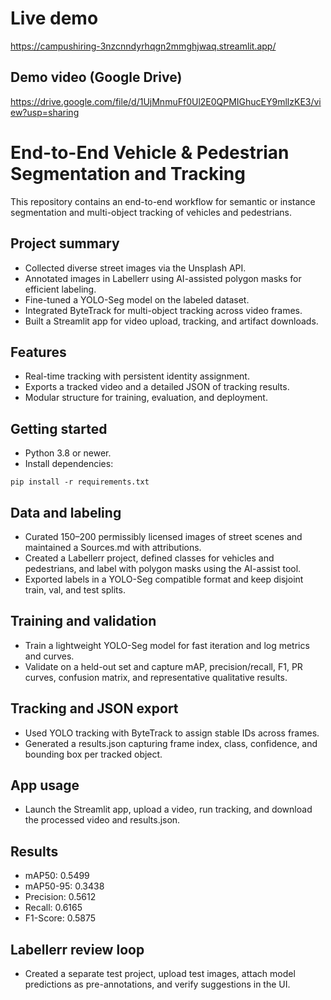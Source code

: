 # Live demo
https://campushiring-3nzcnndyrhqgn2mmghjwaq.streamlit.app/

## Demo video (Google Drive)
https://drive.google.com/file/d/1UjMnmuFf0Ul2E0QPMIGhucEY9mllzKE3/view?usp=sharing

# End-to-End Vehicle & Pedestrian Segmentation and Tracking
This repository contains an end-to-end workflow for semantic or instance segmentation and multi-object tracking of vehicles and pedestrians.

## Project summary
- Collected diverse street images via the Unsplash API.  
- Annotated images in Labellerr using AI-assisted polygon masks for efficient labeling.  
- Fine-tuned a YOLO-Seg model on the labeled dataset.  
- Integrated ByteTrack for multi-object tracking across video frames.  
- Built a Streamlit app for video upload, tracking, and artifact downloads.

## Features 
- Real-time tracking with persistent identity assignment.  
- Exports a tracked video and a detailed JSON of tracking results.  
- Modular structure for training, evaluation, and deployment.

## Getting started
- Python 3.8 or newer.  
- Install dependencies:
```
pip install -r requirements.txt
```

## Data and labeling
- Curated 150–200 permissibly licensed images of street scenes and maintained a Sources.md with attributions.  
- Created a Labellerr project, defined classes for vehicles and pedestrians, and label with polygon masks using the AI-assist tool.  
- Exported labels in a YOLO-Seg compatible format and keep disjoint train, val, and test splits.

## Training and validation
- Train a lightweight YOLO-Seg model for fast iteration and log metrics and curves.  
- Validate on a held-out set and capture mAP, precision/recall, F1, PR curves, confusion matrix, and representative qualitative results.

## Tracking and JSON export
- Used YOLO tracking with ByteTrack to assign stable IDs across frames.  
- Generated a results.json capturing frame index, class, confidence, and bounding box per tracked object.

## App usage
- Launch the Streamlit app, upload a video, run tracking, and download the processed video and results.json.  

## Results
- mAP50: 0.5499  
- mAP50-95: 0.3438  
- Precision: 0.5612  
- Recall: 0.6165  
- F1-Score: 0.5875

## Labellerr review loop
- Created a separate test project, upload test images, attach model predictions as pre-annotations, and verify suggestions in the UI.
#

